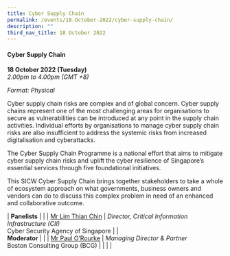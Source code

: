 ```yaml
---
title: Cyber Supply Chain
permalink: /events/18-October-2022/cyber-supply-chain/
description: ""
third_nav_title: 18 October 2022
---
```

#### **Cyber Supply Chain**

**18 October 2022 (Tuesday)**  
*2.00pm to 4.00pm (GMT +8)*

*Format: Physical*

Cyber supply chain risks are complex and of global concern. Cyber supply chains represent one of the most challenging areas for organisations to secure as vulnerabilities can be introduced at any point in the supply chain activities. Individual efforts by organisations to manage cyber supply chain risks are also insufficient to address the systemic risks from increased digitalisation and cyberattacks.  
 
The Cyber Supply Chain Programme is a national effort that aims to mitigate cyber supply chain risks and uplift the cyber resilience of Singapore’s essential services through five foundational initiatives. 

This SICW Cyber Supply Chain brings together stakeholders to take a whole of ecosystem approach on what governments, business owners and vendors can do to discuss this complex problem in need of an enhanced and collaborative outcome.

| **Panelists**    |                                                              |
| [Mr Lim Thian Chin](/speaker-lim-thian-chin)  | *Director, Critical Information Infrastructure (CII)*<br>Cyber Security Agency of Singapore                  |
| <br> **Moderator**          |                                                              |
| [Mr Paul O’Rourke](/moderator-paul-orourke)  | *Managing Director & Partner*<br>Boston Consulting Group (BCG)                  |
| | |